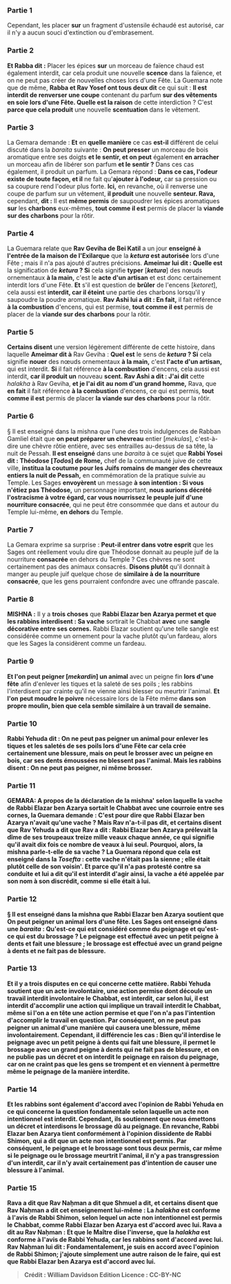 
### Partie 1
Cependant, les placer <b>sur</b> un fragment d'ustensile échaudé est autorisé,</b> car il n'y a aucun souci d'extinction ou d'embrasement.

### Partie 2
<b>Et Rabba dit :</b> Placer les épices <b>sur</b> un morceau de faïence chaud est également interdit, car cela produit</b> une nouvelle <b>scence</b> dans la faïence, et on ne peut pas créer de nouvelles choses lors d'une Fête. La Guemara note que de même, <b>Rabba et Rav Yosef ont tous deux dit</b> ce qui suit : <b>Il est interdit de renverser une coupe</b> contenant du parfum <b>sur des vêtements en soie lors d'une Fête. Quelle est la raison</b> de cette interdiction ? C'est <b>parce que cela produit</b> une nouvelle <b>scentuation</b> dans le vêtement.

### Partie 3
La Gemara demande : <b>Et</b> en <b>quelle manière</b> ce cas <b>est-il</b> différent de</b> celui discuté dans la <i>baraita</i> suivante : <b>On peut presser</b> un morceau de bois aromatique entre ses doigts <b>et le sentir, et on peut</b> également <b>en arracher</b> un morceau afin de libérer son parfum <b>et le sentir ?</b> Dans ces cas également, il produit un parfum. La Gemara répond : <b>Dans ce cas, l'odeur existe de toute façon, et il</b> ne fait qu'<b>ajouter à l'odeur,</b> car sa pression ou sa coupure rend l'odeur plus forte. <b>Ici,</b> en revanche, où il renverse une coupe de parfum sur un vêtement, <b>il produit</b> une nouvelle <b>senteur. Rava,</b> cependant, <b>dit :</b> Il est <b>même permis</b> de saupoudrer les épices aromatiques <b>sur</b> les <b>charbons</b> eux-mêmes, <b>tout comme il est</b> permis de placer la <b>viande sur des charbons</b> pour la rôtir.

### Partie 4
La Guemara relate que <b>Rav Geviha de Bei Katil</b> a un jour <b>enseigné à l'entrée de la maison de l'Exilarque</b> que la <b><i>ketura</i> est autorisée</b> lors d'une Fête ; mais il n'a pas ajouté d'autres précisions. <b>Ameimar lui dit : Quelle est</b> la signification de <b><i>ketura</i> ? Si</b> cela signifie <b>typer</b> [<b><i>ketura</i></b>] des nœuds ornementaux <b>à la main,</b> c'est le <b>acte d'un artisan</b> et est donc certainement interdit lors d'une Fête. <b>Et</b> s'il est question de <b>brûler</b> de l'encens [<i>ketoret</i>], cela aussi est <b>interdit, car il éteint</b> une partie des charbons lorsqu'il y saupoudre la poudre aromatique. <b>Rav Ashi lui a dit : En fait,</b> il fait référence <b>à la combustion</b> d'encens, qui est permise, <b>tout comme il est</b> permis de placer de la <b>viande sur des charbons</b> pour la rôtir.

### Partie 5
<b>Certains disent</b> une version légèrement différente de cette histoire, dans laquelle <b>Ameimar dit à</b> Rav Geviha : <b>Quel est</b> le sens de <b><i>ketura</i> ? Si</b> cela signifie <b>nouer</b> des nœuds ornementaux <b>à la main,</b> c'est <b>l'acte d'un artisan,</b> qui est interdit. <b>Si</b> il fait référence <b>à la combustion</b> d'encens, cela aussi est interdit, <b>car il produit un</b> nouveau <b>scent. Rav Ashi a dit : J'ai dit</b> cette <i>halakha</i> à Rav Geviha, <b>et je l'ai dit</b> <b>au nom d'un grand homme,</b> Rava, que <b>en fait</b> il fait référence <b>à la combustion</b> d'encens, ce qui est permis, <b>tout comme il est</b> permis de placer <b>la viande sur des charbons</b> pour la rôtir.

### Partie 6
§ Il est enseigné dans la mishna que l'une des trois indulgences de Rabban Gamliel était que <b>on peut préparer un chevreau</b> entier [<i>mekulas</i>], c'est-à-dire une chèvre rôtie entière, avec ses entrailles au-dessus de sa tête, la nuit de Pessah. <b>Il est enseigné</b> dans une <i>baraita</i> à ce sujet que <b>Rabbi Yosei dit : Théodose [<i>Todos</i>] de Rome,</b> chef de la communauté juive de cette ville, <b>institua la coutume pour les Juifs romains</b> <b>de manger des chevreaux entiers la nuit de Pessah,</b> en commémoration de la pratique suivie au Temple. Les Sages <b>envoyèrent</b> un message <b>à son intention : Si vous n'étiez pas Théodose,</b> un personnage important, <b>nous aurions décrété l'ostracisme à votre égard, car vous nourrissez le peuple juif d'une nourriture consacrée</b>, qui ne peut être consommée que dans et autour du Temple lui-même, <b>en dehors</b> du Temple.

### Partie 7
La Gemara exprime sa surprise : <b>Peut-il entrer dans votre esprit</b> que les Sages ont réellement voulu dire que Théodose donnait au peuple juif de la nourriture <b>consacrée</b> en dehors du Temple ? Ces chèvres ne sont certainement pas des animaux consacrés. <b>Disons plutôt</b> qu'il donnait à manger au peuple juif quelque chose de <b>similaire à de la nourriture consacrée</b>, que les gens pourraient confondre avec une offrande pascale.

### Partie 8
<strong>MISHNA :</strong> Il y a <b>trois choses</b> que <b>Rabbi Elazar ben Azarya permet et que les rabbins interdisent : Sa vache</b> sortirait</b> le Chabbat <b>avec</b> une <b>sangle décorative entre ses cornes.</b> Rabbi Elazar soutient qu'une telle sangle est considérée comme un ornement pour la vache plutôt qu'un fardeau, alors que les Sages la considèrent comme un fardeau.

### Partie 9
<b>Et l'on peut peigner [<i>mekardin</i>] un animal</b> avec un peigne fin <b>lors d'une fête</b> afin d'enlever les tiques et la saleté de ses poils ; les rabbins l'interdisent par crainte qu'il ne vienne ainsi blesser ou meurtrir l'animal. <b>Et l'on peut moudre le poivre</b> nécessaire lors de la Fête même <b>dans son propre <b>moulin,</b> bien que cela semble similaire à un travail de semaine.

### Partie 10
<b>Rabbi Yehuda dit : On ne peut pas peigner un animal</b> pour enlever les tiques et les saletés de ses poils <b>lors d'une Fête car</b> cela <b>crée certainement une blessure, mais on peut le brosser</b> avec un peigne en bois, car ses dents émoussées ne blessent pas l'animal. <b>Mais les rabbins disent : On ne peut pas peigner, ni même brosser.</b>

### Partie 11
<strong>GEMARA:</strong> A propos de la déclaration de la mishna' selon laquelle la vache de Rabbi Elazar ben Azarya sortait le Chabbat avec une courroie entre ses cornes, la Guemara demande : <b>C'est pour dire que Rabbi Elazar ben Azarya n'avait</b> qu'une <b>vache ? Mais Rav n'a-t-il pas dit, et certains disent</b> que <b>Rav Yehuda a dit</b> que <b>Rav a dit : Rabbi Elazar ben Azarya prélevait la dîme de ses troupeaux treize mille veaux chaque année,</b> ce qui signifie qu'il avait dix fois ce nombre de veaux à lui seul. Pourquoi, alors, la mishna parle-t-elle de sa vache ? La Guemara répond que <b>cela est enseigné</b> dans la <i>Tosefta</i> : cette vache <b>n'était pas la sienne ; elle était plutôt celle de son voisin'. Et parce qu'il n'a pas protesté contre sa</b> conduite et lui a dit qu'il est interdit d'agir ainsi, la vache <b>a été appelée par son nom</b> à son discrédit, comme si elle était à lui.

### Partie 12
§ Il est enseigné dans la mishna que Rabbi Elazar ben Azarya soutient que <b>On peut peigner un animal lors d'une fête. Les Sages ont enseigné</b> dans une <i>baraita</i> : <b>Qu'est-ce qui est</b> considéré comme du <b>peignage et qu'est-ce qui est du brossage ? Le peignage</b> est effectué avec <b>un petit</b> peigne à dents <b>et fait une blessure ; le brossage</b> est effectué avec <b>un grand</b> peigne à dents <b>et ne fait pas de blessure.</b>

### Partie 13
<b>Et il y a trois disputes en ce qui concerne</b> cette <b>matière. Rabbi Yehuda soutient</b> que <b>un acte involontaire,</b> une action permise dont découle un travail interdit involontaire le Chabbat, <b>est interdit,</b> car selon lui, il est interdit d'accomplir une action qui implique un travail interdit le Chabbat, même si l'on a en tête une action permise et que l'on n'a pas l'intention d'accomplir le travail en question. Par conséquent, on ne peut pas peigner un animal d'une manière qui causera une blessure, même involontairement. <b>Cependant,</b> il différencie les cas : Bien qu'il interdise le <b>peignage</b> avec <b>un petit</b> peigne à dents qui <b>fait une blessure,</b> il permet le <b>brossage</b> avec <b>un grand</b> peigne à dents qui <b>ne fait pas de blessure, et on ne publie pas un décret</b> et on interdit le <b>peignage en raison du peignage,</b> car on ne craint pas que les gens se trompent et en viennent à permettre même le peignage de la manière interdite.

### Partie 14
<b>Et les rabbins sont également d'accord avec</b> l'opinion de <b>Rabbi Yehuda</b> en ce qui concerne la question fondamentale selon laquelle <b>un acte non intentionnel est interdit.</b> Cependant, ils soutiennent que <b>nous émettons un décret</b> et interdisons le <b>brossage dû au peignage. </b> En revanche, <b>Rabbi Elazar ben Azarya tient conformément</b> à l'opinion dissidente de <b>Rabbi Shimon, qui a dit</b> que <b>un acte non intentionnel est permis.</b> Par conséquent, <b>le peignage et le brossage sont tous deux permis,</b> car même si le peignage ou le brossage meurtrit l'animal, il n'y a pas transgression d'un interdit, car il n'y avait certainement pas d'intention de causer une blessure à l'animal.

### Partie 15
<b>Rava a dit</b> que <b>Rav Naḥman a dit</b> que <b>Shmuel a dit, et certains disent</b> que <b>Rav Naḥman a dit</b> cet enseignement <b>lui-même : </b> La <b><i>halakha</i> est conforme</b> à l'avis de <b>Rabbi Shimon,</b> selon lequel un acte non intentionnel est permis le Chabbat, <b>comme Rabbi Elazar ben Azarya est d'accord avec lui. Rava a dit au Rav Naḥman : Et que le Maître dise</b> l'inverse, que la <b><i>halakha</i> est conforme</b> à l'avis de <b>Rabbi Yehuda, car les rabbins sont d'accord avec lui. </b> Rav Naḥman lui <b>dit : </b> Fondamentalement, <b>je suis en accord avec</b> l'opinion de <b>Rabbi Shimon;</b> j'ajoute simplement <b>une autre</b> raison de le faire, qui est <b>que Rabbi Elazar ben Azarya est d'accord avec lui.</b>

>Crédit : William Davidson Edition
>Licence : CC-BY-NC